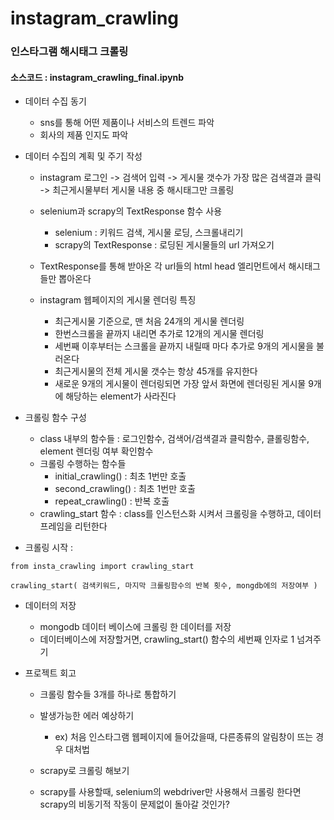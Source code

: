 # instagram_crawling


### 인스타그램 해시태그 크롤링 

#### 소스코드 : instagram_crawling_final.ipynb

- 데이터 수집 동기 
    - sns를 통해 어떤 제품이나 서비스의 트렌드 파악
    - 회사의 제품 인지도 파악
    
    
    
- 데이터 수집의 계획 및 주기 작성
    - instagram 로그인 -> 검색어 입력 -> 게시물 갯수가 가장 많은 검색결과 클릭 -> 최근게시물부터 게시물 내용 중 해시태그만 크롤링
    
    - selenium과 scrapy의 TextResponse 함수 사용
        - selenium : 키워드 검색, 게시물 로딩, 스크롤내리기 
        - scrapy의 TextResponse  : 로딩된 게시물들의 url 가져오기
        
    - TextResponse를 통해 받아온 각 url들의 html head 엘리먼트에서 해시태그들만 뽑아온다
    
    - instagram 웹페이지의 게시물 렌더링 특징
        - 최근게시물 기준으로, 맨 처음 24개의 게시물 렌더링
        - 한번스크롤을 끝까지 내리면 추가로 12개의 게시물 렌더링
        - 세번째 이후부터는 스크롤을 끝까지 내릴때 마다 추가로 9개의 게시물을 불러온다
        - 최근게시물의 전체 게시물 갯수는 항상 45개를 유지한다
        - 새로운 9개의 게시물이 렌더링되면 가장 앞서 화면에 렌더링된 게시물 9개에 해당하는 element가 사라진다
        
        
    
- 크롤링 함수 구성
    - class 내부의 함수들 : 로그인함수, 검색어/검색결과 클릭함수, 클롤링함수, element 렌더링 여부 확인함수
    - 크롤링 수행하는 함수들 
        - initial_crawling() : 최초 1번만 호출
        - second_crawling() : 최초 1번만 호출
        - repeat_crawling() : 반복 호출
    - crawling_start 함수 : class를 인스턴스화 시켜서 크롤링을 수행하고, 데이터프레임을 리턴한다
    
    

- 크롤링 시작 :
```
from insta_crawling import crawling_start 

crawling_start( 검색키워드, 마지막 크롤링함수의 반복 횟수, mongdb에의 저장여부 )
```


    
- 데이터의 저장
    - mongodb 데이터 베이스에 크롤링 한 데이터를 저장
    - 데이터베이스에 저장할거면, crawling_start() 함수의 세번째 인자로 1 넘겨주기
    
    
    
- 프로젝트 회고
    - 크롤링 함수들 3개를 하나로 통합하기
    - 발생가능한 에러 예상하기
        - ex) 처음 인스타그램 웹페이지에 들어갔을때, 다른종류의 알림창이 뜨는 경우 대처법
        
    - scrapy로 크롤링 해보기
    - scrapy를 사용할때, selenium의 webdriver만 사용해서 크롤링 한다면 scrapy의 비동기적 작동이 문제없이 돌아갈 것인가?
    
    
    
    